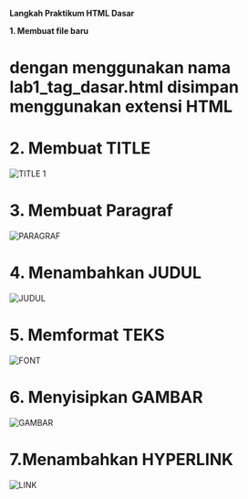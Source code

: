 **Langkah Praktikum HTML Dasar**

**1. Membuat file baru**

dengan menggunakan nama lab1_tag_dasar.html disimpan menggunakan extensi HTML
===================================================================================
**2. Membuat TITLE**
===================================================================================
![TITLE 1](https://user-images.githubusercontent.com/56239989/112272449-ca3b1580-8cae-11eb-8642-3da26074c6c7.jpg)

**3. Membuat Paragraf**
===================================================================================
![PARAGRAF](https://user-images.githubusercontent.com/56239989/112272571-f8b8f080-8cae-11eb-9236-084f1148d8ed.jpg)

**4. Menambahkan JUDUL**
===================================================================================
![JUDUL](https://user-images.githubusercontent.com/56239989/112272715-1f772700-8caf-11eb-9d5b-e7967dbc207e.jpg)

**5. Memformat TEKS**
===================================================================================
![FONT](https://user-images.githubusercontent.com/56239989/112273068-81379100-8caf-11eb-9f39-f3d3d3d51c48.jpg)

**6. Menyisipkan GAMBAR**
===================================================================================
![GAMBAR](https://user-images.githubusercontent.com/56239989/112273203-a88e5e00-8caf-11eb-8f1d-b3abbdbab56f.jpg)

7.Menambahkan HYPERLINK
===================================================================================
![LINK](https://user-images.githubusercontent.com/56239989/112273374-dc698380-8caf-11eb-9f06-0e025514a6f9.jpg)

